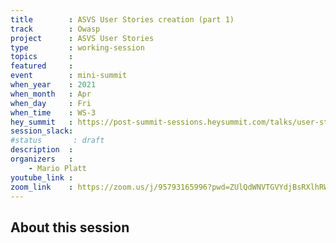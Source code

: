 ```yaml
---
title        : ASVS User Stories creation (part 1)
track        : Owasp
project      : ASVS User Stories
type         : working-session
topics       :
featured     :
event        : mini-summit
when_year    : 2021
when_month   : Apr
when_day     : Fri
when_time    : WS-3
hey_summit   : https://post-summit-sessions.heysummit.com/talks/user-stories-for-asvs/
session_slack:
#status       : draft
description  :
organizers   :
    - Mario Platt
youtube_link :
zoom_link    : https://zoom.us/j/95793165996?pwd=ZUlQdWNVTGVYdjBsRXlhRWhoaGdVUT09
---
```


## About this session
